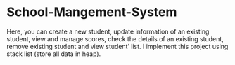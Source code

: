 # School-Mangement-System
Here, you can create a new student, update information of an existing student, view and manage scores, check the details of an existing student, remove existing student and view student’ list. I implement this project using stack list (store all data in heap). 
